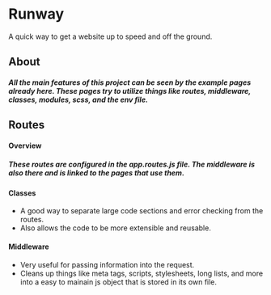 # Runway
A quick way to get a website up to speed and off the ground.

## About
##### All the main features of this project can be seen by the example pages already here. These pages try to utilize things like routes, middleware, classes, modules, scss, and the env file.




## Routes
#### Overview
##### These routes are configured in the app.routes.js file. The middleware is also there and is linked to the pages that use them.
#### Classes
* A good way to separate large code sections and error checking from the routes.
* Also allows the code to be more extensible and reusable.
#### Middleware
* Very useful for passing information into the request.
* Cleans up things like meta tags, scripts, stylesheets, long lists, and more into a easy to mainain js object that is stored in its own file.
